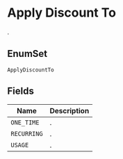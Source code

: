 # Apply Discount To

.

## EnumSet

`ApplyDiscountTo`

## Fields

| Name | Description |
|  --- | --- |
| `ONE_TIME` | . |
| `RECURRING` | . |
| `USAGE` | . |
